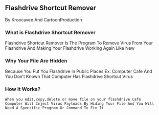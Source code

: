 ## Flashdrive Shortcut Remover
  By Kroocavee And CartoonProduction

### What is Flashdrive Shortcut Remover
  Flashdrive Shortcut Remover Is The Program To Remove Virus From Your Flashdrive And Making Your Flashdrive Working Again Like New
  
### Why Your File Are Hidden
  Because You Put You Flashdrive In Pubilc Places  Ex. Computer Cafe And You Don't Known That Computer Has Flashdrive Shortcut Virus
  
### How It Works?
	When you edit,copy,delete or move file on your flashdrive Cafe Computer Will Inject Virus Payloads By Hiding Your File And You Will Need A Spectific Program Or Command To Fix It
